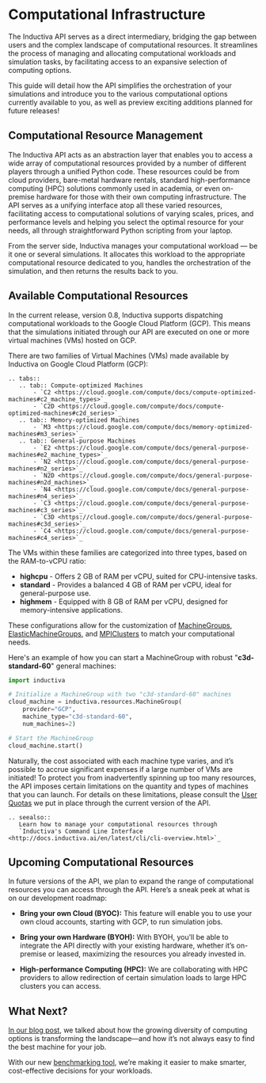 # Computational Infrastructure

The Inductiva API serves as a direct intermediary, bridging the gap between users 
and the complex landscape of computational resources. It streamlines the process 
of managing and allocating computational workloads and simulation tasks, by 
facilitating access to an expansive selection of computing options.

This guide will detail how the API simplifies the orchestration of your simulations 
and introduce you to the various computational options currently available to you, 
as well as preview exciting additions planned for future releases!

## Computational Resource Management

The Inductiva API acts as an abstraction layer that enables you to access a wide 
array of computational resources provided by a number of different players through 
a unified Python code. These resources could be from cloud providers, bare-metal 
hardware rentals, standard high-performance computing (HPC) solutions commonly 
used in academia, or even on-premise hardware for those with their own computing 
infrastructure. The API serves as a unifying interface atop all these varied resources, 
facilitating access to computational solutions of varying scales, prices, and 
performance levels and helping you select the optimal resource for your needs, 
all through straightforward Python scripting from your laptop.

From the server side, Inductiva manages your computational workload — be it one 
or several simulations. It allocates this workload to the appropriate computational 
resource dedicated to you, handles the orchestration of the simulation, and then 
returns the results back to you.

## Available Computational Resources

In the current release, version 0.8, Inductiva supports dispatching computational 
workloads to the Google Cloud Platform (GCP). This means that the simulations initiated 
through our API are executed on one or more virtual machines (VMs) hosted on GCP.

There are two families of Virtual Machines (VMs) made available by Inductiva on 
Google Cloud Platform (GCP):

````{eval-rst}
.. tabs::
   .. tab:: Compute-optimized Machines
       - `C2 <https://cloud.google.com/compute/docs/compute-optimized-machines#c2_machine_types>`_
       - `C2D <https://cloud.google.com/compute/docs/compute-optimized-machines#c2d_series>`_
   .. tab:: Memory-optimized Machines
       - `M3 <https://cloud.google.com/compute/docs/memory-optimized-machines#m3_series>`_
   .. tab:: General-purpose Machines
       - `E2 <https://cloud.google.com/compute/docs/general-purpose-machines#e2_machine_types>`_
       - `N2 <https://cloud.google.com/compute/docs/general-purpose-machines#n2_series>`_
       - `N2D <https://cloud.google.com/compute/docs/general-purpose-machines#n2d_machines>`_
       - `N4 <https://cloud.google.com/compute/docs/general-purpose-machines#n4_series>`_
       - `C3 <https://cloud.google.com/compute/docs/general-purpose-machines#c3_series>`_ 
       - `C3D <https://cloud.google.com/compute/docs/general-purpose-machines#c3d_series>`_
       - `C4 <https://cloud.google.com/compute/docs/general-purpose-machines#c4_series>`_
````

The VMs within these families are categorized into three types, based on the RAM-to-vCPU 
ratio:

- **highcpu** -  Offers 2 GB of RAM per vCPU, suited for CPU-intensive tasks.
- **standard** -  Provides a balanced 4 GB of RAM per vCPU, ideal for general-purpose use.
- **highmem** - Equipped with 8 GB of RAM per vCPU, designed for memory-intensive applications.

These configurations allow for the customization of
[MachineGroups](http://docs.inductiva.ai/en/latest/api_reference/computational_resources/machinegroup_class.html),
[ElasticMachineGroups](http://docs.inductiva.ai/en/latest/api_reference/computational_resources/elasticgroup_class.html),
and [MPIClusters](http://docs.inductiva.ai/en/latest/api_reference/computational_resources/mpicluster_class.html)
to match your computational needs.

Here's an example of how you can start a MachineGroup with robust "**c3d-standard-60**" 
general machines:

```python
import inductiva

# Initialize a MachineGroup with two "c3d-standard-60" machines
cloud_machine = inductiva.resources.MachineGroup(
    provider="GCP",
    machine_type="c3d-standard-60",
    num_machines=2)

# Start the MachineGroup
cloud_machine.start()
```
Naturally, the cost associated with each machine type varies, and it’s possible 
to accrue significant expenses if a large number of VMs are initiated! To protect 
you from inadvertently spinning up too many resources, the API imposes certain 
limitations on the quantity and types of machines that you can launch. For details 
on these limitations, please consult the
[User Quotas](../api_reference/credits_and_quotas.md) 
we put in place through the current version of the API.

````{eval-rst}
.. seealso::
   Learn how to manage your computational resources through
   `Inductiva's Command Line Interface <http://docs.inductiva.ai/en/latest/cli/cli-overview.html>`_
````  

## Upcoming Computational Resources

In future versions of the API, we plan to expand the range of computational resources 
you can access through the API. Here’s a sneak peek at what is on our development 
roadmap:

- **Bring your own Cloud (BYOC):** This feature will enable you to use your own cloud 
accounts, starting with GCP, to run simulation jobs.

- **Bring your own Hardware (BYOH):** With BYOH, you’ll be able to integrate the API 
directly with your existing hardware, whether it’s on-premise or leased, maximizing 
the resources you already invested in.

- **High-performance Computing (HPC):** We are collaborating with HPC providers to allow 
redirection of certain simulation loads to large HPC clusters you can access.

## What Next? 

[In our blog post](https://inductiva.ai/blog/article/allocating-computational-resources-in-a-diverse-chip-ecosystem), 
we talked about how the growing diversity of computing options 
is transforming the landscape—and how it’s not always easy to find the best machine 
for your job.

With our new [benchmarking tool](benchmarking.md), we’re making it easier
to make smarter, cost-effective decisions for your workloads.